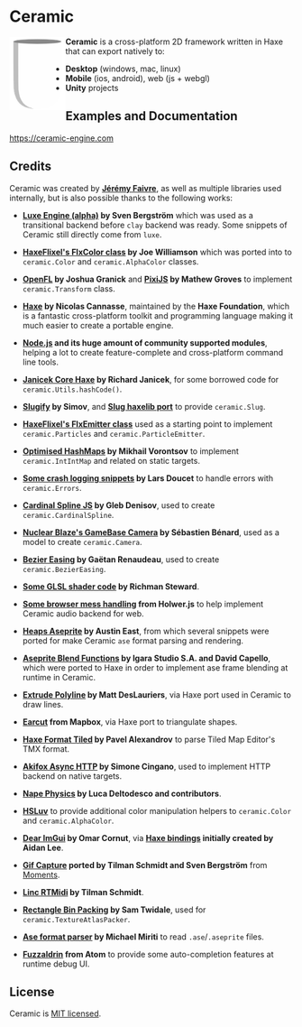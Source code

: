 # Ceramic

<img alt="Ceramic Logo" align="left" src="/tools/tpl/project/empty/assets/ceramic.png" height="130" />

**Ceramic** is a cross-platform 2D framework written in Haxe that can export natively to:

- **Desktop** (windows, mac, linux)
- **Mobile** (ios, android), web (js + webgl)
- **Unity** projects

## Examples and Documentation

https://ceramic-engine.com

## Credits

Ceramic was created by **[Jérémy Faivre](https://github.com/jeremyfa)**, as well as multiple libraries used internally, but is also possible thanks to the following works:

* **[Luxe Engine (alpha)](https://luxeengine.com/alpha/) by Sven Bergström** which was used as a transitional backend before `clay` backend was ready. Some snippets of Ceramic still directly come from `luxe`.

* **[HaxeFlixel's FlxColor class](https://github.com/HaxeFlixel/flixel/blob/a59545015a65a42b8f24b08262ac80de020deb37/flixel/util/FlxColor.hx) by Joe Williamson** which was ported into  to `ceramic.Color` and `ceramic.AlphaColor` classes.

* **[OpenFL](https://github.com/openfl/openfl/blob/0b84012052fc8f6ab2e211c93769c99ad331beb9/openfl/geom/Matrix.hx) by Joshua Granick** and **[PixiJS](https://github.com/pixijs/pixi.js/blob/85aaea595f77bf0511886c499fc2733d4f5ba524/src/core/math/Matrix.js) by Mathew Groves** to implement `ceramic.Transform` class.

* **[Haxe](https://haxe.org/) by Nicolas Cannasse**, maintained by the **Haxe Foundation**, which is a fantastic cross-platform toolkit and programming language making it much easier to create a portable engine.

* **[Node.js](https://nodejs.org/) and its huge amount of community supported modules**, helping a lot to create feature-complete and cross-platform command line tools.

* **[Janicek Core Haxe](https://github.com/rjanicek/janicek-core-haxe) by Richard Janicek**, for some borrowed code for `ceramic.Utils.hashCode()`.

* **[Slugify](https://github.com/simov/slugify) by Simov**, and **[Slug haxelib port](https://lib.haxe.org/p/slug)** to provide `ceramic.Slug`.

* **[HaxeFlixel's FlxEmitter class](https://github.com/HaxeFlixel/flixel/blob/02e2d18158761d0d508a06126daef2487aa7373c/flixel/effects/particles/FlxEmitter.hx)** used as a starting point to implement `ceramic.Particles` and `ceramic.ParticleEmitter`.

* **[Optimised HashMaps](https://github.com/mikvor/hashmapTest) by Mikhail Vorontsov** to implement `ceramic.IntIntMap` and related on static targets.

* **[Some crash logging snippets](https://github.com/larsiusprime/crashdumper/blob/24e28e8fd664de922bd480502efe596665d905b8/crashdumper/CrashDumper.hx) by Lars Doucet** to handle errors with `ceramic.Errors`.

* **[Cardinal Spline JS](https://github.com/gdenisov/cardinal-spline-js) by Gleb Denisov**, used to create `ceramic.CardinalSpline`.

* **[Nuclear Blaze's GameBase Camera](https://github.com/deepnight/ld48-NuclearBlaze/blob/master/src/game/gm/Camera.hx) by Sébastien Bénard**, used as a model to create `ceramic.Camera`.

* **[Bezier Easing](https://github.com/gre/bezier-easing) by Gaëtan Renaudeau**, used to create `ceramic.BezierEasing`.

* **[Some GLSL shader code](https://github.com/kiwipxl/GLSL-shaders) by Richman Steward**.

* **[Some browser mess handling](https://github.com/goldfire/howler.js/blob/143ae442386c7b42d91a007d0b1f1695528abe64/src/howler.core.js#L245-L293) from Holwer.js** to help implement Ceramic audio backend for web.

* **[Heaps Aseprite](https://github.com/AustinEast/heaps-aseprite) by Austin East**, from which several snippets were ported for make Ceramic `ase` format parsing and rendering.

* **[Aseprite Blend Functions](https://github.com/aseprite/aseprite/blob/23557a190b4f5ab46c9b3ddb19146a7dcfb9dd82/src/doc/blend_funcs.cpp) by Igara Studio S.A. and David Capello**, which were ported to Haxe in order to implement ase frame blending at runtime in Ceramic.

* **[Extrude Polyline](https://github.com/mattdesl/extrude-polyline) by Matt DesLauriers**, via Haxe port used in Ceramic to draw lines.

* **[Earcut](https://github.com/mapbox/earcut) from Mapbox**, via Haxe port to triangulate shapes.

* **[Haxe Format Tiled](https://github.com/Yanrishatum/haxe-format-tiled) by Pavel Alexandrov** to parse Tiled Map Editor's TMX format.

* **[Akifox Async HTTP](https://github.com/yupswing/akifox-asynchttp) by Simone Cingano**, used to implement HTTP backend on native targets.

* **[Nape Physics](https://joecreates.github.io/napephys) by Luca Deltodesco and contributors**.

* **[HSLuv](https://github.com/hsluv/hsluv)** to provide additional color manipulation helpers to `ceramic.Color` and `ceramic.AlphaColor`.

* **[Dear ImGui](https://github.com/ocornut/imgui) by Omar Cornut**, via **[Haxe bindings](https://github.com/jeremyfa/imgui-hx) initially created by Aidan Lee**.

* **[Gif Capture](https://github.com/snowkit/gif) ported by Tilman Schmidt and Sven Bergström** from [Moments](https://github.com/Chman/Moments).

* **[Linc RTMidi](https://github.com/KeyMaster-/linc_rtmidi) by Tilman Schmidt**.

* **[Rectangle Bin Packing](https://github.com/Tw1ddle/Rectangle-Bin-Packing) by Sam Twidale**, used for `ceramic.TextureAtlasPacker`.

* **[Ase format parser](https://github.com/miriti/ase) by Michael Miriti** to read `.ase`/`.aseprite` files.

* **[Fuzzaldrin](https://github.com/atom/fuzzaldrin) from Atom** to provide some auto-completion features at runtime debug UI.

## License

Ceramic is [MIT licensed](LICENSE).
